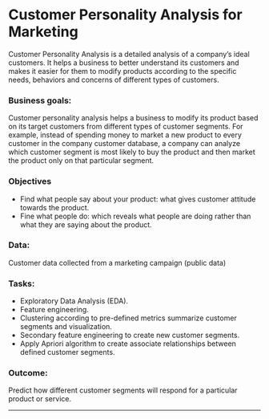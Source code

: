 # Customer Personality Analysis for Marketing

Customer Personality Analysis is a detailed analysis of a company’s ideal customers. It helps a business to better understand its customers and makes it easier for them to modify products according to the specific needs, behaviors and concerns of different types of customers.

### Business goals:

Customer personality analysis helps a business to modify its product based on its target customers from different types of customer segments. For example, instead of spending money to market a new product to every customer in the company customer database, a company can analyze which customer segment is most likely to buy the product and then market the product only on that particular segment.

### Objectives

* Find what people say about your product: what gives customer attitude towards the product.
* Fine what people do: which reveals what people are doing rather than what they are saying about the product.

### Data:

Customer data collected from a marketing campaign (public data)

### Tasks:
* Exploratory Data Analysis (EDA).
* Feature engineering.
* Clustering according to pre-defined metrics  summarize customer segments and visualization.
* Secondary feature engineering to create new customer segments.
* Apply Apriori algorithm to create associate relationships between defined customer segments.

### Outcome:

Predict how different customer segments will respond for a particular product or service.

--------------------
